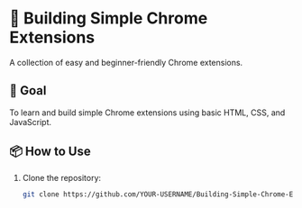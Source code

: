 # 🧩 Building Simple Chrome Extensions

A collection of easy and beginner-friendly Chrome extensions.

## 🚀 Goal

To learn and build simple Chrome extensions using basic HTML, CSS, and JavaScript.

## 📦 How to Use

1. Clone the repository:
   ```bash
   git clone https://github.com/YOUR-USERNAME/Building-Simple-Chrome-Extensions.git
